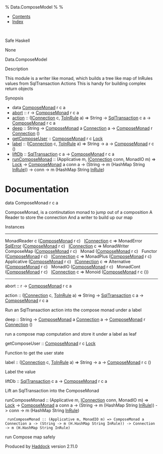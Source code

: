 % Data.ComposeModel
% 
% 

-   [Contents](index.html)
-   [Index](doc-index.html)

 

Safe Haskell

None

Data.ComposeModel

Description

This module is a writer like monad, which builds a tree like map of
InRules values from SqlTransaction Actions This is handy for building
complex return objects

Synopsis

-   data [ComposeMonad](#t:ComposeMonad) r c a
-   [abort](#v:abort) :: r -\>
    [ComposeMonad](Data-ComposeModel.html#t:ComposeMonad) r c a
-   [action](#v:action) ::
    ([IConnection](Data-SqlTransaction.html#t:IConnection) c,
    [ToInRule](Data-InRules.html#t:ToInRule) a) =\> String -\>
    [SqlTransaction](Data-SqlTransaction.html#t:SqlTransaction) c a -\>
    [ComposeMonad](Data-ComposeModel.html#t:ComposeMonad) r c a
-   [deep](#v:deep) :: String -\>
    [ComposeMonad](Data-ComposeModel.html#t:ComposeMonad) a
    [Connection](Data-SqlTransaction.html#t:Connection) a -\>
    [ComposeMonad](Data-ComposeModel.html#t:ComposeMonad) r
    [Connection](Data-SqlTransaction.html#t:Connection) ()
-   [getComposeUser](#v:getComposeUser) ::
    [ComposeMonad](Data-ComposeModel.html#t:ComposeMonad) r c
    [Lock](LockSnaplet.html#t:Lock)
-   [label](#v:label) ::
    ([IConnection](Data-SqlTransaction.html#t:IConnection) c,
    [ToInRule](Data-InRules.html#t:ToInRule) a) =\> String -\> a -\>
    [ComposeMonad](Data-ComposeModel.html#t:ComposeMonad) r c ()
-   [liftDb](#v:liftDb) ::
    [SqlTransaction](Data-SqlTransaction.html#t:SqlTransaction) c a -\>
    [ComposeMonad](Data-ComposeModel.html#t:ComposeMonad) r c a
-   [runComposeMonad](#v:runComposeMonad) :: (Applicative m,
    [IConnection](Data-SqlTransaction.html#t:IConnection) conn, MonadIO
    m) =\> [Lock](LockSnaplet.html#t:Lock) -\>
    [ComposeMonad](Data-ComposeModel.html#t:ComposeMonad) a conn a -\>
    (String -\> m (HashMap String [InRule](Data-InRules.html#t:InRule)))
    -\> conn -\> m (HashMap String [InRule](Data-InRules.html#t:InRule))

Documentation
=============

data ComposeMonad r c a

ComposeMonad, is a continutation monad to jump out of a composition A
Reader to store the connection And a writer to build up our map

Instances

  ------------------------------------------------------------------------------------------------------------------------------------------------------------------------------------ ---
  MonadReader c ([ComposeMonad](Data-ComposeModel.html#t:ComposeMonad) r c)                                                                                                             
  [IConnection](Data-SqlTransaction.html#t:IConnection) c =\> MonadError [SqlError](Data-SqlTransaction.html#t:SqlError) ([ComposeMonad](Data-ComposeModel.html#t:ComposeMonad) r c)    
  [IConnection](Data-SqlTransaction.html#t:IConnection) c =\> MonadWriter ComposeMap ([ComposeMonad](Data-ComposeModel.html#t:ComposeMonad) r c)                                        
  Monad ([ComposeMonad](Data-ComposeModel.html#t:ComposeMonad) r c)                                                                                                                     
  Functor ([ComposeMonad](Data-ComposeModel.html#t:ComposeMonad) r c)                                                                                                                   
  [IConnection](Data-SqlTransaction.html#t:IConnection) c =\> MonadPlus ([ComposeMonad](Data-ComposeModel.html#t:ComposeMonad) r c)                                                     
  Applicative ([ComposeMonad](Data-ComposeModel.html#t:ComposeMonad) r c)                                                                                                               
  [IConnection](Data-SqlTransaction.html#t:IConnection) c =\> Alternative ([ComposeMonad](Data-ComposeModel.html#t:ComposeMonad) r c)                                                   
  MonadIO ([ComposeMonad](Data-ComposeModel.html#t:ComposeMonad) r c)                                                                                                                   
  MonadCont ([ComposeMonad](Data-ComposeModel.html#t:ComposeMonad) r c)                                                                                                                 
  [IConnection](Data-SqlTransaction.html#t:IConnection) c =\> Monoid ([ComposeMonad](Data-ComposeModel.html#t:ComposeMonad) r c ())                                                     
  ------------------------------------------------------------------------------------------------------------------------------------------------------------------------------------ ---

abort :: r -\> [ComposeMonad](Data-ComposeModel.html#t:ComposeMonad) r c
a

action :: ([IConnection](Data-SqlTransaction.html#t:IConnection) c,
[ToInRule](Data-InRules.html#t:ToInRule) a) =\> String -\>
[SqlTransaction](Data-SqlTransaction.html#t:SqlTransaction) c a -\>
[ComposeMonad](Data-ComposeModel.html#t:ComposeMonad) r c a

Run an SqlTransaction action into the compose monad under a label

deep :: String -\> [ComposeMonad](Data-ComposeModel.html#t:ComposeMonad)
a [Connection](Data-SqlTransaction.html#t:Connection) a -\>
[ComposeMonad](Data-ComposeModel.html#t:ComposeMonad) r
[Connection](Data-SqlTransaction.html#t:Connection) ()

run a compose map computation and store it under a label as leaf

getComposeUser :: [ComposeMonad](Data-ComposeModel.html#t:ComposeMonad)
r c [Lock](LockSnaplet.html#t:Lock)

Function to get the user state

label :: ([IConnection](Data-SqlTransaction.html#t:IConnection) c,
[ToInRule](Data-InRules.html#t:ToInRule) a) =\> String -\> a -\>
[ComposeMonad](Data-ComposeModel.html#t:ComposeMonad) r c ()

Label the value

liftDb :: [SqlTransaction](Data-SqlTransaction.html#t:SqlTransaction) c
a -\> [ComposeMonad](Data-ComposeModel.html#t:ComposeMonad) r c a

Lift an SqlTransaction into the ComposeMonad

runComposeMonad :: (Applicative m,
[IConnection](Data-SqlTransaction.html#t:IConnection) conn, MonadIO m)
=\> [Lock](LockSnaplet.html#t:Lock) -\>
[ComposeMonad](Data-ComposeModel.html#t:ComposeMonad) a conn a -\>
(String -\> m (HashMap String [InRule](Data-InRules.html#t:InRule))) -\>
conn -\> m (HashMap String [InRule](Data-InRules.html#t:InRule))

     runComposeMonad :: (Applicative m, MonadIO m) => ComposeMonad a Connection a -> (String -> m (H.HashMap String InRule)) -> Connection -> m (H.HashMap String InRule)

run Compose map safely

Produced by [Haddock](http://www.haskell.org/haddock/) version 2.11.0
